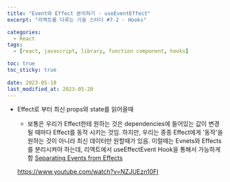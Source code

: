 ```yaml
---
title: "Event와 Effect 분리하기 - useEventEffect"
excerpt: "리액트를 다루는 기술 스터디 #7-2 - Hooks"

categories:
  - React
tags:
  - [react, javascript, library, function component, hooks]

toc: true
toc_sticky: true
 
date: 2023-05-10
last_modified_at: 2023-05-20
---
```


- Effect로 부터 최신 props와 state를 읽어올때
  - 보통은 우리가 Effect한테 원하는 것은 dependencies에 들어있는 값이 변경될 때마다 Effect를 동작 시키는 것임. 하지만, 우리는 종종 Effect에게 '동작'을 원하는 것이 아니라 최신 데이터만 원할때가 있음. 이럴때는 Evnets와 Effects를 분리시켜야 하는데, 리액트에서 useEffectEvent Hook을 통해서 가능하게 함 [Separating Events from Effects](https://react.dev/learn/separating-events-from-effects)


  https://www.youtube.com/watch?v=NZJUEzn10FI